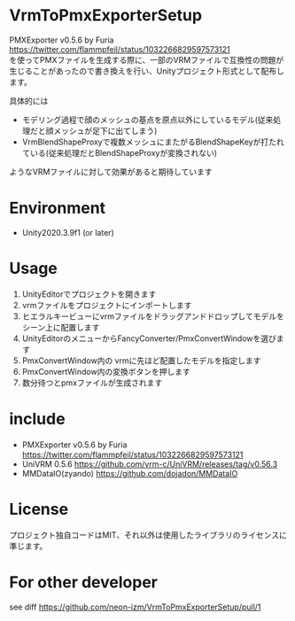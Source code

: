 # VrmToPmxExporterSetup
PMXExporter v0.5.6 by Furia https://twitter.com/flammpfeil/status/1032266829597573121  
を使ってPMXファイルを生成する際に、一部のVRMファイルで互換性の問題が生じることがあったので書き換えを行い、Unityプロジェクト形式として配布します。

具体的には
- モデリング過程で顔のメッシュの基点を原点以外にしているモデル(従来処理だと顔メッシュが足下に出てしまう)
- VrmBlendShapeProxyで複数メッシュにまたがるBlendShapeKeyが打たれている(従来処理だとBlendShapeProxyが変換されない)

ようなVRMファイルに対して効果があると期待しています

# Environment
- Unity2020.3.9f1 (or later)

# Usage
1. UnityEditorでプロジェクトを開きます
2. vrmファイルをプロジェクトにインポートします 
3. ヒエラルキービューにvrmファイルをドラッグアンドドロップしてモデルをシーン上に配置します
4. UnityEditorのメニューからFancyConverter/PmxConvertWindowを選びます  
5. PmxConvertWindow内の vrmに先ほど配置したモデルを指定します
6. PmxConvertWindow内の変換ボタンを押します
7. 数分待つとpmxファイルが生成されます


# include
- PMXExporter v0.5.6 by Furia　https://twitter.com/flammpfeil/status/1032266829597573121  
- UniVRM 0.5.6 https://github.com/vrm-c/UniVRM/releases/tag/v0.56.3
- MMDataIO(zyando) https://github.com/dojadon/MMDataIO
# License
プロジェクト独自コードはMIT、それ以外は使用したライブラリのライセンスに準じます。

# For other developer
see diff
https://github.com/neon-izm/VrmToPmxExporterSetup/pull/1


